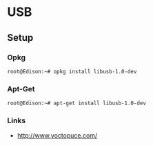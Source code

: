 USB
==

## Setup
### Opkg

    root@Edison:~# opkg install libusb-1.0-dev

### Apt-Get

    root@Edison:~# apt-get install libusb-1.0-dev

### Links

- http://www.yoctopuce.com/